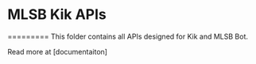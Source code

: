 # MLSB Kik APIs
=========
This folder contains all APIs designed for Kik and MLSB Bot.

Read more at [documentaiton] 

[documentation]: http://mlsb-platform.herokuapp.com/documentation